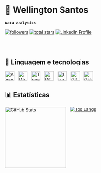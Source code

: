 # 🤖 Wellington Santos

**`Data Analytics`**

<p 
   align="left"> 
      <a href="https://github.com/wellingtonpawlino?tab=followers">
         <img alt="followers" title="Follow me on Github" src="https://custom-icon-badges.demolab.com/github/followers/wellingtonpawlino?color=A0522D&labelColor=D2691E&style=for-the-badge&logo=person-add&label=Follow&logoColor=white"/></a>
      <a href="https://github.com/wellingtonpawlino?tab=repositories&sort=stargazers">
         <img alt="total stars" title="Total stars on GitHub" src="https://custom-icon-badges.demolab.com/github/stars/wellingtonpawlino?color=55960c&style=for-the-badge&labelColor=488207&logo=star"/></a>

   <a href="https://www.linkedin.com/in/wellington-santos/" target="_blank">
      <img alt="LinkedIn Profile" title="Connect with me on LinkedIn" 
           src="https://custom-icon-badges.demolab.com/badge/-LinkedIn-blue?style=for-the-badge&logo=linkedin&logoColor=white"/>
   </a>
</p>


<br/>
<br/>



## 🧰 Linguagem e tecnologias
<p
   
<img align="left" alt="Python" width="30px" style="padding-right:10px;" src="https://cdn.jsdelivr.net/gh/devicons/devicon/icons/python/python-plain.svg" />
<img align="left" alt="Anaconda" width="30px" style="padding-right:10px;" src="https://cdn.jsdelivr.net/gh/devicons/devicon@latest/icons/anaconda/anaconda-original.svg" />
<img align="left" alt="Mongo" width="30px" style="padding-right:10px;" src="https://cdn.jsdelivr.net/gh/devicons/devicon@latest/icons/mongodb/mongodb-original.svg"/>
<img align="left" alt="TypeScript" width="30px" style="padding-right:10px;" src="https://cdn.jsdelivr.net/gh/devicons/devicon@latest/icons/postgresql/postgresql-original.svg" />
<img align="left" alt="Git" width="30px" style="padding-right:10px;" src="https://cdn.jsdelivr.net/gh/devicons/devicon/icons/git/git-original.svg" />
<img align="left" alt="Linux" width="30px" style="padding-right:10px;" src="https://cdn.jsdelivr.net/gh/devicons/devicon/icons/linux/linux-original.svg" />
<img align="left" alt="GitHub" width="30px" style="padding-right:10px;" src="https://cdn.jsdelivr.net/gh/devicons/devicon/icons/github/github-original.svg" />
<img align="left" alt="Grafana" width="30px" style="padding-right:10px;" src="https://cdn.jsdelivr.net/gh/devicons/devicon@latest/icons/grafana/grafana-original.svg" />

</p>

<br/>
<br/>

## 📊 Estatísticas

<p>
  <img 
    align="left" 
    alt="GitHub Stats" 
    height="200" 
    style="padding-right: 10px;" 
    src="https://github-readme-stats.vercel.app/api?username=wellingtonpawlino&show_icons=true&theme=dracula&include_all_commits=true&locale=pt-br" 

</p>

[![Top Langs](https://github-readme-stats.vercel.app/api/top-langs/?username=wellingtonpawlino)](https://github.com/anuraghazra/github-readme-stats)

#
